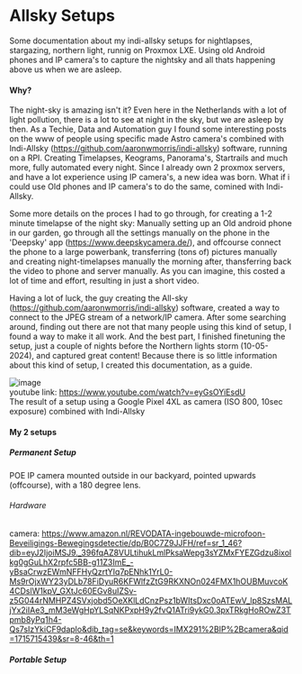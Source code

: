 # Allsky Setups
Some documentation about my indi-allsky setups for nightlapses, stargazing, northern light, runnig on Proxmox LXE. Using old Android phones and IP camera's to capture the nightsky and all thats happening above us when we are asleep.

#### Why?
The night-sky is amazing isn't it? Even here in the Netherlands with a lot of light pollution, there is a lot to see at night in the sky, but we are asleep by then. As a Techie, Data and Automation guy I found some interesting posts on the www of people using specific made Astro camera's combined with Indi-Allsky (https://github.com/aaronwmorris/indi-allsky) software, running on a RPI. Creating Timelapses, Keograms, Panorama's, Startrails and much more, fully automated every night. Since I already own 2 proxmox servers, and have a lot experience using IP camera's, a new idea was born. What if i could use Old phones and IP camera's to do the same, comined with Indi-Allsky.  

Some more details on the proces I had to go through, for creating a 1-2 minute timelapse of the night sky: Manually setting up an Old android phone in our garden, go through all the settings manually on the phone in the 'Deepsky' app (https://www.deepskycamera.de/), and offcourse connect the phone to a large powerbank, transferring (tons of) pictures manually and creating night-timelapses manually the morning after, thansferring back the video to phone and server manually. As you can imagine, this costed a lot of time and effort, resulting in just a short video.  

Having a lot of luck, the guy creating the All-sky (https://github.com/aaronwmorris/indi-allsky) software, created a way to connect to the JPEG stream of a network/IP camera. After some searching around, finding out there are not that many people using this kind of setup, I found a way to make it all work. And the best part, I finished finetuning the setup, just a couple of nights before the Northern lights storm (10-05-2024), and captured great content! Because there is so little information about this kind of setup, I created this documentation, as a guide.  

![image](https://github.com/kippesikgithub/allsky/assets/100353268/19a2e81d-b3ba-4a7b-8c31-dd776e4d48ac)  
youtube link: https://www.youtube.com/watch?v=eyGsOYiEsdU  
The result of a setup using a Google Pixel 4XL as camera (ISO 800, 10sec exposure) combined with Indi-Allsky

#### My 2 setups

##### Permanent Setup
POE IP camera mounted outside in our backyard, pointed upwards (offcourse), with a 180 degree lens.

###### Hardware
camera: https://www.amazon.nl/REVODATA-ingebouwde-microfoon-Beveiligings-Bewegingsdetectie/dp/B0C7Z9JJFH/ref=sr_1_46?dib=eyJ2IjoiMSJ9._396fqAZ8VULtihukLmlPksaWepg3sYZMxFYEZGdzu8ixolkg0gGuLhX2rpfc5BB-g11Z3ImE_-yBsaCrwzEWmNFFHyQzrtYIq7pENhk1YrL0-Ms9rOjxWY23yDLb78FiDyuR6KFWlfzZtG9RKXNOn024FMX1hOUBMuvcoK4CDslW1kpV_GXtJc60EGv8uIZSv-z5G044rNMHPZ4SVxjobd5OeXKlLdCnzPsz1bWItsDxc0oATEwV_lp8SzsMALjYx2iIAe3_mM3eWgHpYLSqNKPxpH9y2fvQ1ATri9ykG0.3pxTRkgHoROwZ3Tpmb8yPq1h4-Qs7sIzYkiCF9daplo&dib_tag=se&keywords=IMX291%2BIP%2Bcamera&qid=1715715439&sr=8-46&th=1
##### Portable Setup

